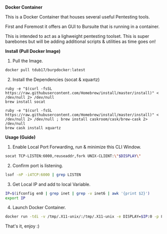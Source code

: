 **Docker Container**

This is a Docker Container that houses several useful Pentesting tools.

First and Foremost it offers an GUI to Bursuite that is running in a container.

This is intended to act as a lighweight pentesting toolset. This is super barebones but will be adding additional scripts & utilities as time goes on!

**Install (Pull Docker Image)**
1) Pull the Image.
```bash
docker pull tdub17/burpdocker:latest
```
2) Install the Dependencies (socat & xquartz)
```
ruby -e "$(curl -fsSL https://raw.githubusercontent.com/Homebrew/install/master/install)" < /dev/null 2> /dev/null
brew install socat

ruby -e "$(curl -fsSL https://raw.githubusercontent.com/Homebrew/install/master/install)" < /dev/null 2> /dev/null ; brew install caskroom/cask/brew-cask 2> /dev/null
brew cask install xquartz
```

**Usage (Guide)**
1) Enable Local Port Forwarding, run & minimize this CLI Window.
```bash
socat TCP-LISTEN:6000,reuseaddr,fork UNIX-CLIENT:\"$DISPLAY\"
```
2) Confirm port is listening.
```bash
lsof -nP -i4TCP:6000 | grep LISTEN
```
3) Get Local IP and add to local Variable.
```bash
IP=$(ifconfig en0 | grep inet | grep -v inet6 | awk '{print $2}')
export IP
```
4) Launch Docker Container.
```bash
docker run -tdi -v /tmp/.X11-unix/:/tmp/.X11-unix -e DISPLAY=$IP:0 -p 8080:8080 tdub17/burpdocker
```

That's it, enjoy :)
